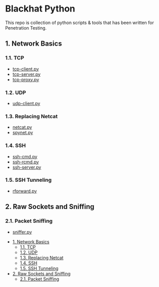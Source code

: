 <h1>Blackhat Python</h1>
This repo is collection of python scripts & tools that has been written for Penetration Testing.

## 1. Network Basics

### 1.1. TCP
* [tcp-client.py](/NetworkBasics/TCP/tcp-client.py)
* [tcp-server.py](/NetworkBasics/TCP/tcp-server.py)
* [tcp-proxy.py](/NetworkBasics/TCP/tcp-proxy.py)

### 1.2. UDP
* [udp-client.py](/NetworkBasics/UDP/udp-client.py)

### 1.3. Replacing Netcat
* [netcat.py](/NetworkBasics/ReplacingNetcat/netcat.py)
* [spynet.py](NetworkBasics/ReplacingNetcat/spynet.py)

### 1.4. SSH
* [ssh-cmd.py](NetworkBasics/SSH/ssh-cmd.py)
* [ssh-rcmd.py](NetworkBasics/SSH/ssh-rcmd.py)
* [ssh-server.py](NetworkBasics/SSH/ssh-server.py)

### 1.5. SSH Tunneling
* [rforward.py](NetworkBasics/SSHTunneling/rforward.py)

## 2. Raw Sockets and Sniffing

### 2.1. Packet Sniffing
* [sniffer.py](RawSocksAndSniffing/sniffer.py)

- [1. Network Basics](#1-network-basics)
  - [1.1. TCP](#11-tcp)
  - [1.2. UDP](#12-udp)
  - [1.3. Replacing Netcat](#13-replacing-netcat)
  - [1.4. SSH](#14-ssh)
  - [1.5. SSH Tunneling](#15-ssh-tunneling)
- [2. Raw Sockets and Sniffing](#2-raw-sockets-and-sniffing)
  - [2.1. Packet Sniffing](#21-packet-sniffing)


